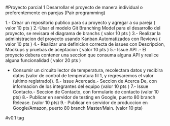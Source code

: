 #Proyecto parcial 1
Desarrollar el proyecto de manera individual o preferentemente en parejas (Pair programming)

1.- Crear un repositorio publico para su proyecto y agregar a su pareja ( valor 10 pts )
2.-Usar el modelo Git Branching Model para el desarrollo del proyecto, se revisara el diagrama de branchs ( valor 10 pts )
3.- Realizar la administracion del proyecto usando Kanban Automatizados con Reviews ( valor 10 pts )
4.- Realizar una definicion correcta de issues con Descripcion, Mockups y pruebas de aceptacion ( valor 10 pts )
5.- Issue API .- El proyecto debera contener una seccion que consuma alguna API y realice alguna funcionalidad ( valor 20 pts )
  - Consumir un circuito lector de temperatura, recolectara datos y recibira datos (valor de control de temperatura fil 1, y regresaremos el valor (ultimo registrado)).
6.- Issue Acercade.-  Seccion de Acerca De, con informacion de los integrantes del equipo (valor 10 pts )
7.- Issue Contacto.- Seccion de Contacto, con formulario de contacto (valor 10 pts)
8.- Publicar en servidor de testing en Google, puerto 80 branch Release. (valor 10 pts)
9.- Publicar en servidor de produccion en Google/Amazon, puerto 80 branch Master/Main. (valor 10 pts)

#v0.1 tag

